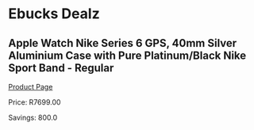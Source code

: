 
# Ebucks Dealz
## Apple Watch Nike Series 6 GPS, 40mm Silver Aluminium Case with Pure Platinum/Black Nike Sport Band - Regular
[Product Page](https://www.ebucks.com/web/shop/productSelected.do?prodId=1047798177&catId=1158502431)

Price: R7699.00

Savings: 800.0


	